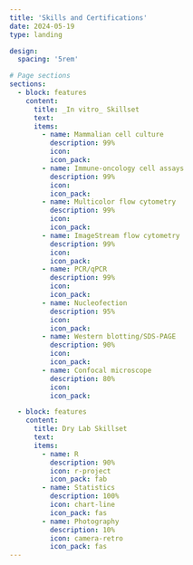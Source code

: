 ```yaml
---
title: 'Skills and Certifications'
date: 2024-05-19
type: landing

design:
  spacing: '5rem'

# Page sections
sections:
  - block: features
    content:
      title: _In vitro_ Skillset
      text: 
      items:
        - name: Mammalian cell culture
          description: 99%
          icon: 
          icon_pack: 
        - name: Immune-oncology cell assays
          description: 99%
          icon: 
          icon_pack: 
        - name: Multicolor flow cytometry
          description: 99%
          icon: 
          icon_pack: 
        - name: ImageStream flow cytometry
          description: 99%
          icon: 
          icon_pack:
        - name: PCR/qPCR
          description: 99%
          icon: 
          icon_pack:
        - name: Nucleofection
          description: 95%
          icon: 
          icon_pack:
        - name: Western blotting/SDS-PAGE
          description: 90%
          icon: 
          icon_pack:
        - name: Confocal microscope
          description: 80%
          icon: 
          icon_pack:

  - block: features
    content:
      title: Dry Lab Skillset
      text: 
      items:
        - name: R
          description: 90%
          icon: r-project
          icon_pack: fab
        - name: Statistics
          description: 100%
          icon: chart-line
          icon_pack: fas
        - name: Photography
          description: 10%
          icon: camera-retro
          icon_pack: fas
---
```

